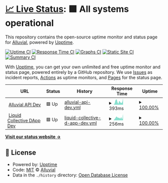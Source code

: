 # [📈 Live Status](https://demo.upptime.js.org): <!--live status--> **🟩 All systems operational**

This repository contains the open-source uptime monitor and status page for [Alluvial](https://alluvial.finance), powered by [Upptime](https://github.com/upptime/upptime).

[![Uptime CI](https://github.com/alluvialfinance/upptime/workflows/Uptime%20CI/badge.svg)](https://github.com/alluvialfinance/upptime/actions?query=workflow%3A%22Uptime+CI%22)
[![Response Time CI](https://github.com/alluvialfinance/upptime/workflows/Response%20Time%20CI/badge.svg)](https://github.com/alluvialfinance/upptime/actions?query=workflow%3A%22Response+Time+CI%22)
[![Graphs CI](https://github.com/alluvialfinance/upptime/workflows/Graphs%20CI/badge.svg)](https://github.com/alluvialfinance/upptime/actions?query=workflow%3A%22Graphs+CI%22)
[![Static Site CI](https://github.com/alluvialfinance/upptime/workflows/Static%20Site%20CI/badge.svg)](https://github.com/alluvialfinance/upptime/actions?query=workflow%3A%22Static+Site+CI%22)
[![Summary CI](https://github.com/alluvialfinance/upptime/workflows/Summary%20CI/badge.svg)](https://github.com/alluvialfinance/upptime/actions?query=workflow%3A%22Summary+CI%22)

With [Upptime](https://upptime.js.org), you can get your own unlimited and free uptime monitor and status page, powered entirely by a GitHub repository. We use [Issues](https://github.com/alluvialfinance/upptime/issues) as incident reports, [Actions](https://github.com/alluvialfinance/upptime/actions) as uptime monitors, and [Pages](https://demo.upptime.js.org) for the status page.

<!--start: status pages-->
<!-- This summary is generated by Upptime (https://github.com/upptime/upptime) -->
<!-- Do not edit this manually, your changes will be overwritten -->
<!-- prettier-ignore -->
| URL | Status | History | Response Time | Uptime |
| --- | ------ | ------- | ------------- | ------ |
| <img alt="" src="https://icons.duckduckgo.com/ip3/api.dev.alluvial.finance.ico" height="13"> [Alluvial API Dev](https://api.dev.alluvial.finance) | 🟩 Up | [alluvial-api-dev.yml](https://github.com/AlluvialFinance/upptime/commits/HEAD/history/alluvial-api-dev.yml) | <details><summary><img alt="Response time graph" src="./graphs/alluvial-api-dev/response-time-week.png" height="20"> 393ms</summary><br><a href="https://status.alluvial.finance/history/alluvial-api-dev"><img alt="Response time 393" src="https://img.shields.io/endpoint?url=https%3A%2F%2Fraw.githubusercontent.com%2FAlluvialFinance%2Fupptime%2FHEAD%2Fapi%2Falluvial-api-dev%2Fresponse-time.json"></a><br><a href="https://status.alluvial.finance/history/alluvial-api-dev"><img alt="24-hour response time 477" src="https://img.shields.io/endpoint?url=https%3A%2F%2Fraw.githubusercontent.com%2FAlluvialFinance%2Fupptime%2FHEAD%2Fapi%2Falluvial-api-dev%2Fresponse-time-day.json"></a><br><a href="https://status.alluvial.finance/history/alluvial-api-dev"><img alt="7-day response time 393" src="https://img.shields.io/endpoint?url=https%3A%2F%2Fraw.githubusercontent.com%2FAlluvialFinance%2Fupptime%2FHEAD%2Fapi%2Falluvial-api-dev%2Fresponse-time-week.json"></a><br><a href="https://status.alluvial.finance/history/alluvial-api-dev"><img alt="30-day response time 393" src="https://img.shields.io/endpoint?url=https%3A%2F%2Fraw.githubusercontent.com%2FAlluvialFinance%2Fupptime%2FHEAD%2Fapi%2Falluvial-api-dev%2Fresponse-time-month.json"></a><br><a href="https://status.alluvial.finance/history/alluvial-api-dev"><img alt="1-year response time 393" src="https://img.shields.io/endpoint?url=https%3A%2F%2Fraw.githubusercontent.com%2FAlluvialFinance%2Fupptime%2FHEAD%2Fapi%2Falluvial-api-dev%2Fresponse-time-year.json"></a></details> | <details><summary><a href="https://status.alluvial.finance/history/alluvial-api-dev">100.00%</a></summary><a href="https://status.alluvial.finance/history/alluvial-api-dev"><img alt="All-time uptime 100.00%" src="https://img.shields.io/endpoint?url=https%3A%2F%2Fraw.githubusercontent.com%2FAlluvialFinance%2Fupptime%2FHEAD%2Fapi%2Falluvial-api-dev%2Fuptime.json"></a><br><a href="https://status.alluvial.finance/history/alluvial-api-dev"><img alt="24-hour uptime 100.00%" src="https://img.shields.io/endpoint?url=https%3A%2F%2Fraw.githubusercontent.com%2FAlluvialFinance%2Fupptime%2FHEAD%2Fapi%2Falluvial-api-dev%2Fuptime-day.json"></a><br><a href="https://status.alluvial.finance/history/alluvial-api-dev"><img alt="7-day uptime 100.00%" src="https://img.shields.io/endpoint?url=https%3A%2F%2Fraw.githubusercontent.com%2FAlluvialFinance%2Fupptime%2FHEAD%2Fapi%2Falluvial-api-dev%2Fuptime-week.json"></a><br><a href="https://status.alluvial.finance/history/alluvial-api-dev"><img alt="30-day uptime 100.00%" src="https://img.shields.io/endpoint?url=https%3A%2F%2Fraw.githubusercontent.com%2FAlluvialFinance%2Fupptime%2FHEAD%2Fapi%2Falluvial-api-dev%2Fuptime-month.json"></a><br><a href="https://status.alluvial.finance/history/alluvial-api-dev"><img alt="1-year uptime 100.00%" src="https://img.shields.io/endpoint?url=https%3A%2F%2Fraw.githubusercontent.com%2FAlluvialFinance%2Fupptime%2FHEAD%2Fapi%2Falluvial-api-dev%2Fuptime-year.json"></a></details>
| <img alt="" src="https://icons.duckduckgo.com/ip3/dapp.dev.alluvial.finance.ico" height="13"> [Liquid Collective DApp Dev](https://dapp.dev.alluvial.finance) | 🟩 Up | [liquid-collective-d-app-dev.yml](https://github.com/AlluvialFinance/upptime/commits/HEAD/history/liquid-collective-d-app-dev.yml) | <details><summary><img alt="Response time graph" src="./graphs/liquid-collective-d-app-dev/response-time-week.png" height="20"> 256ms</summary><br><a href="https://status.alluvial.finance/history/liquid-collective-d-app-dev"><img alt="Response time 256" src="https://img.shields.io/endpoint?url=https%3A%2F%2Fraw.githubusercontent.com%2FAlluvialFinance%2Fupptime%2FHEAD%2Fapi%2Fliquid-collective-d-app-dev%2Fresponse-time.json"></a><br><a href="https://status.alluvial.finance/history/liquid-collective-d-app-dev"><img alt="24-hour response time 312" src="https://img.shields.io/endpoint?url=https%3A%2F%2Fraw.githubusercontent.com%2FAlluvialFinance%2Fupptime%2FHEAD%2Fapi%2Fliquid-collective-d-app-dev%2Fresponse-time-day.json"></a><br><a href="https://status.alluvial.finance/history/liquid-collective-d-app-dev"><img alt="7-day response time 256" src="https://img.shields.io/endpoint?url=https%3A%2F%2Fraw.githubusercontent.com%2FAlluvialFinance%2Fupptime%2FHEAD%2Fapi%2Fliquid-collective-d-app-dev%2Fresponse-time-week.json"></a><br><a href="https://status.alluvial.finance/history/liquid-collective-d-app-dev"><img alt="30-day response time 256" src="https://img.shields.io/endpoint?url=https%3A%2F%2Fraw.githubusercontent.com%2FAlluvialFinance%2Fupptime%2FHEAD%2Fapi%2Fliquid-collective-d-app-dev%2Fresponse-time-month.json"></a><br><a href="https://status.alluvial.finance/history/liquid-collective-d-app-dev"><img alt="1-year response time 256" src="https://img.shields.io/endpoint?url=https%3A%2F%2Fraw.githubusercontent.com%2FAlluvialFinance%2Fupptime%2FHEAD%2Fapi%2Fliquid-collective-d-app-dev%2Fresponse-time-year.json"></a></details> | <details><summary><a href="https://status.alluvial.finance/history/liquid-collective-d-app-dev">100.00%</a></summary><a href="https://status.alluvial.finance/history/liquid-collective-d-app-dev"><img alt="All-time uptime 100.00%" src="https://img.shields.io/endpoint?url=https%3A%2F%2Fraw.githubusercontent.com%2FAlluvialFinance%2Fupptime%2FHEAD%2Fapi%2Fliquid-collective-d-app-dev%2Fuptime.json"></a><br><a href="https://status.alluvial.finance/history/liquid-collective-d-app-dev"><img alt="24-hour uptime 100.00%" src="https://img.shields.io/endpoint?url=https%3A%2F%2Fraw.githubusercontent.com%2FAlluvialFinance%2Fupptime%2FHEAD%2Fapi%2Fliquid-collective-d-app-dev%2Fuptime-day.json"></a><br><a href="https://status.alluvial.finance/history/liquid-collective-d-app-dev"><img alt="7-day uptime 100.00%" src="https://img.shields.io/endpoint?url=https%3A%2F%2Fraw.githubusercontent.com%2FAlluvialFinance%2Fupptime%2FHEAD%2Fapi%2Fliquid-collective-d-app-dev%2Fuptime-week.json"></a><br><a href="https://status.alluvial.finance/history/liquid-collective-d-app-dev"><img alt="30-day uptime 100.00%" src="https://img.shields.io/endpoint?url=https%3A%2F%2Fraw.githubusercontent.com%2FAlluvialFinance%2Fupptime%2FHEAD%2Fapi%2Fliquid-collective-d-app-dev%2Fuptime-month.json"></a><br><a href="https://status.alluvial.finance/history/liquid-collective-d-app-dev"><img alt="1-year uptime 100.00%" src="https://img.shields.io/endpoint?url=https%3A%2F%2Fraw.githubusercontent.com%2FAlluvialFinance%2Fupptime%2FHEAD%2Fapi%2Fliquid-collective-d-app-dev%2Fuptime-year.json"></a></details>

<!--end: status pages-->

[**Visit our status website →**](https://demo.upptime.js.org)

## 📄 License

- Powered by: [Upptime](https://github.com/upptime/upptime)
- Code: [MIT](./LICENSE) © [Alluvial](https://alluvial.finance)
- Data in the `./history` directory: [Open Database License](https://opendatacommons.org/licenses/odbl/1-0/)
